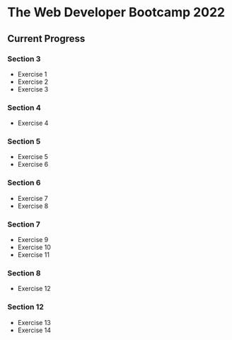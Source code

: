 The Web Developer Bootcamp 2022
===============================
## Current Progress
### Section 3
* Exercise 1
* Exercise 2
* Exercise 3
### Section 4
* Exercise 4
### Section 5
* Exercise 5
* Exercise 6
### Section 6
* Exercise 7
* Exercise 8
### Section 7
* Exercise 9
* Exercise 10
* Exercise 11
### Section 8
* Exercise 12
### Section 12
* Exercise 13
* Exercise 14

